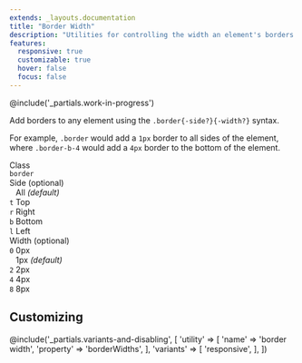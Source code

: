 ```yaml
---
extends: _layouts.documentation
title: "Border Width"
description: "Utilities for controlling the width an element's borders."
features:
  responsive: true
  customizable: true
  hover: false
  focus: false
---
```


@include('_partials.work-in-progress')

Add borders to any element using the `.border{-side?}{-width?}` syntax.

For example, `.border` would add a `1px` border to all sides of the element, where `.border-b-4` would add a `4px` border to the bottom of the element.

<div class="flex items-start mt-8 text-sm leading-none">
  <div class="pr-12">
    <div class="mb-3 text-grey-darker uppercase">Class</div>
    <div><code class="inline-block my-1 mr-1 px-2 py-1 font-mono border rounded">border</code></div>
  </div>
  <div class="pl-12 pr-12 border-l">
    <div class="mb-3 text-grey-darker"><span class="uppercase">Side</span> <span class="text-grey-dark text-xs">(optional)</span></div>
    <div><code class="inline-block my-1 mr-1 px-2 py-1 font-mono border rounded bg-grey-lighter">&nbsp;</code> All <em class="text-xs text-grey-dark">(default)</em></div>
    <div><code class="inline-block my-1 mr-1 px-2 py-1 font-mono border rounded">t</code> Top</div>
    <div><code class="inline-block my-1 mr-1 px-2 py-1 font-mono border rounded">r</code> Right</div>
    <div><code class="inline-block my-1 mr-1 px-2 py-1 font-mono border rounded">b</code> Bottom</div>
    <div><code class="inline-block my-1 mr-1 px-2 py-1 font-mono border rounded">l</code> Left</div>
  </div>
  <div class="pl-12 border-l">
    <div class="mb-3 text-grey-darker"><span class="uppercase">Width</span> <span class="text-grey-dark text-xs">(optional)</span></div>
    <div><code class="inline-block my-1 mr-1 px-2 py-1 font-mono border rounded">0</code> 0px</div>
    <div><code class="inline-block my-1 mr-1 px-2 py-1 font-mono border rounded bg-grey-lighter">&nbsp;</code> 1px <em class="text-xs text-grey-dark">(default)</em></div>
    <div><code class="inline-block my-1 mr-1 px-2 py-1 font-mono border rounded">2</code> 2px</div>
    <div><code class="inline-block my-1 mr-1 px-2 py-1 font-mono border rounded">4</code> 4px</div>
    <div><code class="inline-block my-1 mr-1 px-2 py-1 font-mono border rounded">8</code> 8px</div>
  </div>
</div>

## Customizing

@include('_partials.variants-and-disabling', [
    'utility' => [
        'name' => 'border width',
        'property' => 'borderWidths',
    ],
    'variants' => [
        'responsive',
    ],
])
